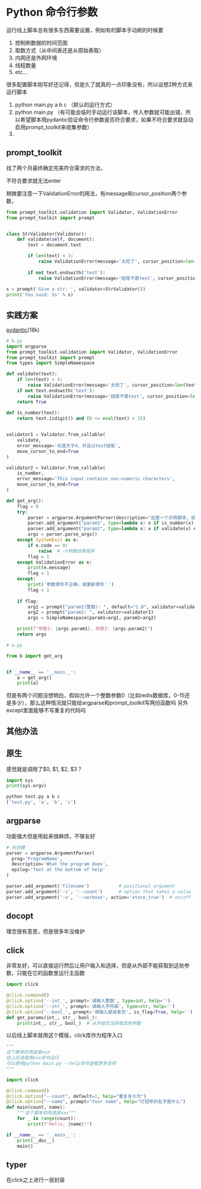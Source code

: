 # Python 命令行参数

运行线上脚本总有很多东西需要设置，例如有的脚本手动刷的时候要
1. 控制刷数据的时间范围
2. 取数方式（从中间表还是从原始表取）
3. 内网还是外网环境
4. 线程数量
5. etc...

很多配置脚本刚写好还记得，但是久了就真的一点印象没有，所以设想2种方式来运行脚本

1. python main.py a b c （默认的运行方式）
2. python main.py （有可能会临时手动运行该脚本，传入参数就可能出错，所以希望脚本用pydantic验证命令行参数是否符合要求，如果不符合要求就自动启用prompt_toolkit来收集参数）
3. 

## prompt_toolkit

找了两个月最终确定完美符合需求的方法，

不符合要求就无法enter

稍微要注意一下ValidationError的用法，有message和cursor_position两个参数，


```python
from prompt_toolkit.validation import Validator, ValidationError
from prompt_toolkit import prompt


class StrValidator(Validator):
    def validate(self, document):
        text = document.text

        if len(text) < 3:
            raise ValidationError(message='太短了', cursor_position=len(text))
        
        if not text.endswith('test'):
            raise ValidationError(message='结尾不是test', cursor_position=len(text))
            
s = prompt('Give a str: ', validator=StrValidator())
print('You said: %s' % s)
```

## 实践方案

[pydantic](https://github.com/pydantic/pydantic)(18k)

```python
# b.py
import argparse
from prompt_toolkit.validation import Validator, ValidationError
from prompt_toolkit import prompt
from types import SimpleNamespace

def validate(text):
    if len(text) < 4:
        raise ValidationError(message='太短了', cursor_position=len(text)) # InputError('太短了')
    if not text.endswith('test'):
        raise ValidationError(message='结尾不是test', cursor_position=len(text)) # InputError('结尾不是test')
    return True
       
def is_number(text):
    return text.isdigit() and (0 <= eval(text) < 15)


validator1 = Validator.from_callable(
    validate,
    error_message='长度大于4，并且以test结尾',
    move_cursor_to_end=True
)

validator2 = Validator.from_callable(
    is_number,
    error_message='This input contains non-numeric characters',
    move_cursor_to_end=True
)

def get_arg():
    flag = 0
    try:
        parser = argparse.ArgumentParser(description="这是一个示例脚本，说明如何使用argparse处理命令行参数。")
        parser.add_argument("param1", type=lambda x: x if is_number(x) else 1/0, help="第一个参数的说明")
        parser.add_argument("param2", type=lambda x: x if validate(x) else 1/0, help="第二个参数的说明")
        args = parser.parse_args()
    except SystemExit as e:
        if e.code == 0:
            raise  # -h参数结束程序
        flag = 1
    except ValidationError as e:
        print(e.message)
        flag = 1
    except:
        print('参数填写不正确，请重新填写：')
        flag = 1
    
    if flag:
        arg1 = prompt("param1(整数): ", default="1.0", validator=validator2)
        arg2 = prompt("param2: ", validator=validator1)
        args = SimpleNamespace(param1=arg1, param2=arg2)

    print(f"参数1: {args.param1}, 参数2: {args.param2}")
    return args
```

```python
# a.py

from b import get_arg


if __name__ == '__main__':
    a = get_arg()
    print(a)
```

但是有两个问题没想明白，假如允许一个整数参数0（比如redis数据库，0-15还是多少），那么这种情况就只能给argparse和prompt_toolkit写两份函数吗
另外except里面能够不写重复的代码吗


## 其他办法

## 原生
感觉就是调用了$0, $1, $2, $3？

```python
import sys
print(sys.argv)
```

```bash
python test.py a b c
['test.py', 'a', 'b', 'c']
```

## argparse

功能强大但是用起来很麻烦，不够友好

```python
# 先创建
parser = argparse.ArgumentParser(
  prog='ProgramName',
  description='What the program does',
  epilog='Text at the bottom of help'
)

parser.add_argument('filename')           # positional argument
parser.add_argument('-c', '--count')      # option that takes a value
parser.add_argument('-v', '--verbose', action='store_true')  # on/off flag
```

## docopt
理念很有意思，但是很多年没维护

## click
非常友好，可以直接运行然后让用户输入和选择，但是从外部不能获取到这些参数，只能在它的函数里运行主函数

```python
import click

@click.command()
@click.option('--int_', prompt='请输入整数', type=int, help='')
@click.option('--str_', prompt='请输入字符串', type=str, help='')
@click.option('--bool_', prompt='请输入是或者否', is_flag=True, help='')
def get_params(int_, str_, bool_):
    print(int_, str_, bool_)  # 从外部无法获取这些参数

```

以后线上脚本就用这个模版，click库作为程序入口

```python
"""
这个脚本的用途是xxx
线上应该使用xxx命令运行
可以使用python main.py --help命令查看更多选项
"""

import click

@click.command()
@click.option("--count", default=1, help="重复多少次")
@click.option("--name", prompt="Your name", help="打招呼的名字是什么")
def main(count, name):
    """这个脚本的用途是xxx"""
    for _ in range(count):
        print(f"Hello, {name}!")

if __name__ == '__main__':
    print(__doc__)
    main()
```

## typer

在click之上进行一层封装





